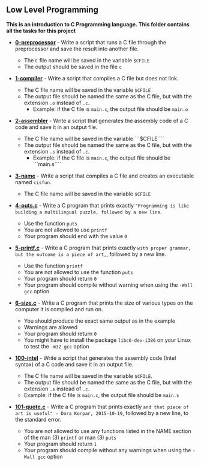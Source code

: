 ## Low Level Programming

**This is an introduction to C Programming language. This folder contains all the tasks for this project**


* **[0-preprocessor](https://github.com/TobiLight/alx-low_level_programming/blob/main/0x00-hello_world/0-preprocessor)** - Write a script that runs a C file through the preprocessor and save the result into another file.
	* The ```C``` file name will be saved in the variable ```$CFILE```
	* The output should be saved in the file ```c```

* **[1-compiler](https://github.com/TobiLight/alx-low_level_programming/blob/main/0x00-hello_world/1-compiler)** - Write a script that compiles a C file but does not link.
	* The C file name will be saved in the variable ```$CFILE```
	* The output file should be named the same as the C file, but with the extension ```.o``` instead of ```.c```.
		* Example: if the C file is ```main.c```, the output file should be ```main.o```

* **[2-assembler](https://github.com/TobiLight/alx-low_level_programming/blob/main/0x00-hello_world/2-assembler)** - Write a script that generates the assembly code of a C code and save it in an output file.
	* The C file name will be saved in the variable ```$CFILE````
	* The output file should be named the same as the C file, but with the extension ```.s``` instead of ```.c```.
		* Example: if the C file is ```main.c```, the output file should be ```main.s````

* **[3-name](https://github.com/TobiLight/alx-low_level_programming/blob/main/0x00-hello_world/3-name)** - Write a script that compiles a C file and creates an executable named ```cisfun```.
	* The C file name will be saved in the variable ```$CFILE```

* **[4-puts.c](https://github.com/TobiLight/alx-low_level_programming/blob/main/0x00-hello_world/4-puts.c)** - Write a C program that prints exactly ```"Programming is like building a multilingual puzzle, followed by a new line```.
	* Use the function ```puts```
	* You are not allowed to use ```printf```
	* Your program should end with the value ```0```

* **[5-printf.c](https://github.com/TobiLight/alx-low_level_programming/blob/main/0x00-hello_world/5-printf.c)** - Write a C program that prints exactly ```with proper grammar, but the outcome is a piece of art,```, followed by a new line.
	* Use the function ```printf```
	* You are not allowed to use the function ```puts```
	* Your program should return ```0```
	* Your program should compile without warning when using the ```-Wall gcc``` option

* **[6-size.c](https://github.com/TobiLight/alx-low_level_programming/blob/main/0x00-hello_world/6-size.c)** - Write a C program that prints the size of various types on the computer it is compiled and run on.
	* You should produce the exact same output as in the example
	* Warnings are allowed
	* Your program should return ```0```
	* You might have to install the package ```libc6-dev-i386``` on your Linux to test the ```-m32 gcc``` option

* **[100-intel](https://github.com/TobiLight/alx-low_level_programming/blob/main/0x00-hello_world/100-intel)** - Write a script that generates the assembly code (Intel syntax) of a C code and save it in an output file.
	* The C file name will be saved in the variable ```$CFILE```.
	* The output file should be named the same as the C file, but with the extension ```.s``` instead of ```.c```.
	* Example: if the C file is ```main.c```, the output file should be ```main.s```

* **[101-quote.c](https://github.com/TobiLight/alx-low_level_programming/blob/main/0x00-hello_world/101-quote.c)** - Write a C program that prints exactly ```and that piece of art is useful" - Dora Korpar, 2015-10-19```, followed by a new line, to the standard error.
	* You are not allowed to use any functions listed in the NAME section of the man (3) ```printf``` or man (3) ```puts```
	* Your program should return ```1```
	* Your program should compile without any warnings when using the ```-Wall gcc``` option